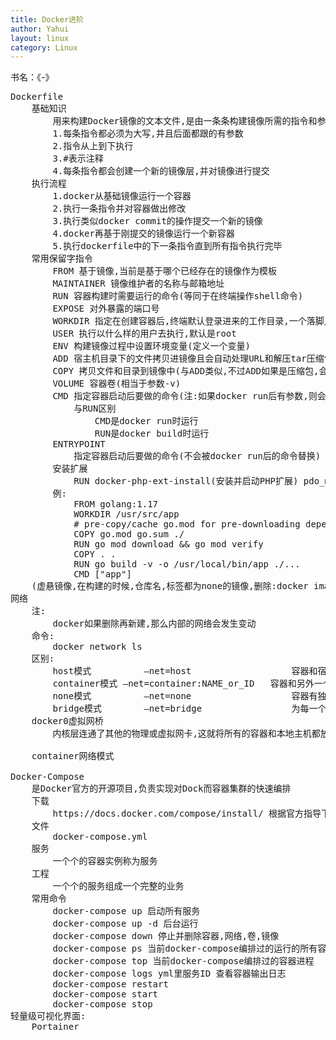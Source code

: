 ```yaml
---
title: Docker进阶
author: Yahui
layout: linux
category: Linux
---
```


书名：《-》

<pre style="text-align: left;">
Dockerfile
	基础知识
		用来构建Docker镜像的文本文件,是由一条条构建镜像所需的指令和参数构成的脚本
		1.每条指令都必须为大写,并且后面都跟的有参数
		2.指令从上到下执行
		3.#表示注释
		4.每条指令都会创建一个新的镜像层,并对镜像进行提交
	执行流程
		1.docker从基础镜像运行一个容器
		2.执行一条指令并对容器做出修改
		3.执行类似docker commit的操作提交一个新的镜像
		4.docker再基于刚提交的镜像运行一个新容器
		5.执行dockerfile中的下一条指令直到所有指令执行完毕
	常用保留字指令
		FROM 基于镜像,当前是基于哪个已经存在的镜像作为模板
		MAINTAINER 镜像维护者的名称与邮箱地址
		RUN 容器构建时需要运行的命令(等同于在终端操作shell命令)
		EXPOSE 对外暴露的端口号
		WORKDIR 指定在创建容器后,终端默认登录进来的工作目录,一个落脚点
		USER 执行以什么样的用户去执行,默认是root
		ENV 构建镜像过程中设置环境变量(定义一个变量)
		ADD 宿主机目录下的文件拷贝进镜像且会自动处理URL和解压tar压缩包
		COPY 拷贝文件和目录到镜像中(与ADD类似,不过ADD如果是压缩包,会自动解压)
		VOLUME 容器卷(相当于参数-v)
		CMD 指定容器启动后要做的命令(注:如果docker run后有参数,则会替换CMD命令)
			与RUN区别
				CMD是docker run时运行
				RUN是docker build时运行
		ENTRYPOINT
			指定容器启动后要做的命令(不会被docker run后的命令替换)
		安装扩展
			RUN docker-php-ext-install(安装并启动PHP扩展) pdo_mysql 
		例:
			FROM golang:1.17
			WORKDIR /usr/src/app
			# pre-copy/cache go.mod for pre-downloading dependencies and only redownloading them in subsequent builds if they change
			COPY go.mod go.sum ./
			RUN go mod download && go mod verify
			COPY . .
			RUN go build -v -o /usr/local/bin/app ./...
			CMD ["app"]
	(虚悬镜像,在构建的时候,仓库名,标签都为none的镜像,删除:docker image prune)
网络
	注:
		docker如果删除再新建,那么内部的网络会发生变动
	命令:
		docker network ls
	区别:
		host模式			–net=host					容器和宿主机共享Network namespace。
		container模式	–net=container:NAME_or_ID	容器和另外一个容器共享Network namespace。 kubernetes中的pod就是多个容器共享一个Network namespace。
		none模式			–net=none					容器有独立的Network namespace，但并没有对其进行任何网络设置，如分配veth pair 和网桥连接，配置IP等。
		bridge模式		–net=bridge					为每一个容器分配,设置IP等,并将容器连接到一个docker0(虚拟网桥,默认)
	docker0虚拟网桥
		内核层连通了其他的物理或虚拟网卡,这就将所有的容器和本地主机都放到同一个物理网络,Docker默认指定了docker0接口的IP地址和子网掩码,让主机和容器之间可以通过网桥相互通信
		<span class="image featured"><img src="{{ 'assets/images/other/Dockernetwork.jpg' | relative_url }}" alt="" /></span>
	container网络模式
		<span class="image featured"><img src="{{ 'assets/images/other/DockerContainer.jpg' | relative_url }}" alt="" /></span>
Docker-Compose
	是Docker官方的开源项目,负责实现对Dock而容器集群的快速编排
	下载
		https://docs.docker.com/compose/install/ 根据官方指导下载安装
	文件
		docker-compose.yml
	服务
		一个个的容器实例称为服务
	工程
		一个个的服务组成一个完整的业务
	常用命令
		docker-compose up 启动所有服务
		docker-compose up -d 后台运行
		docker-compose down 停止并删除容器,网络,卷,镜像
		docker-compose ps 当前docker-compose编排过的运行的所有容器
		docker-compose top 当前docker-compose编排过的容器进程
		docker-compose logs yml里服务ID 查看容器输出日志
		docker-compose restart
		docker-compose start
		docker-compose stop
轻量级可视化界面:
	Portainer
</pre>